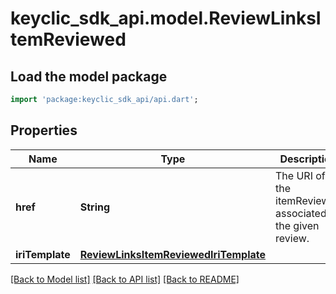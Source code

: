 # keyclic_sdk_api.model.ReviewLinksItemReviewed

## Load the model package
```dart
import 'package:keyclic_sdk_api/api.dart';
```

## Properties
Name | Type | Description | Notes
------------ | ------------- | ------------- | -------------
**href** | **String** | The URI of the itemReviewed associated to the given review. | [optional] 
**iriTemplate** | [**ReviewLinksItemReviewedIriTemplate**](ReviewLinksItemReviewedIriTemplate.md) |  | [optional] 

[[Back to Model list]](../README.md#documentation-for-models) [[Back to API list]](../README.md#documentation-for-api-endpoints) [[Back to README]](../README.md)


